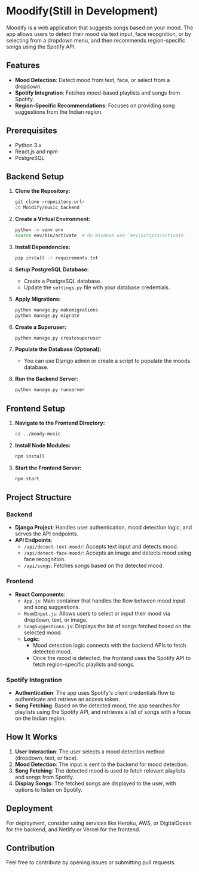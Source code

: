 # Moodify(Still in Development)

Moodify is a web application that suggests songs based on your mood. The app allows users to detect their mood via text input, face recognition, or by selecting from a dropdown menu, and then recommends region-specific songs using the Spotify API.

## Features
- **Mood Detection**: Detect mood from text, face, or select from a dropdown.
- **Spotify Integration**: Fetches mood-based playlists and songs from Spotify.
- **Region-Specific Recommendations**: Focuses on providing song suggestions from the Indian region.

## Prerequisites
- Python 3.x
- React.js and npm
- PostgreSQL

## Backend Setup

1. **Clone the Repository:**
    ```bash
    git clone <repository-url>
    cd Moodify/music_backend
    ```

2. **Create a Virtual Environment:**
    ```bash
    python -m venv env
    source env/bin/activate  # On Windows use `env\Scripts\activate`
    ```

3. **Install Dependencies:**
    ```bash
    pip install -r requirements.txt
    ```

4. **Setup PostgreSQL Database:**
    - Create a PostgreSQL database.
    - Update the `settings.py` file with your database credentials.

5. **Apply Migrations:**
    ```bash
    python manage.py makemigrations
    python manage.py migrate
    ```

6. **Create a Superuser:**
    ```bash
    python manage.py createsuperuser
    ```

7. **Populate the Database (Optional):**
    - You can use Django admin or create a script to populate the moods database.

8. **Run the Backend Server:**
    ```bash
    python manage.py runserver
    ```

## Frontend Setup

1. **Navigate to the Frontend Directory:**
    ```bash
    cd ../moody-music
    ```

2. **Install Node Modules:**
    ```bash
    npm install
    ```

3. **Start the Frontend Server:**
    ```bash
    npm start
    ```

## Project Structure

### Backend

- **Django Project**: Handles user authentication, mood detection logic, and serves the API endpoints.
- **API Endpoints**:
  - `/api/detect-text-mood/`: Accepts text input and detects mood.
  - `/api/detect-face-mood/`: Accepts an image and detects mood using face recognition.
  - `/api/songs`: Fetches songs based on the detected mood.

### Frontend

- **React Components**:
  - `App.js`: Main container that handles the flow between mood input and song suggestions.
  - `MoodInput.js`: Allows users to select or input their mood via dropdown, text, or image.
  - `SongSuggestions.js`: Displays the list of songs fetched based on the selected mood.
  - **Logic**:
    - Mood detection logic connects with the backend APIs to fetch detected mood.
    - Once the mood is detected, the frontend uses the Spotify API to fetch region-specific playlists and songs.

### Spotify Integration

- **Authentication**: The app uses Spotify's client credentials flow to authenticate and retrieve an access token.
- **Song Fetching**: Based on the detected mood, the app searches for playlists using the Spotify API, and retrieves a list of songs with a focus on the Indian region.

## How It Works

1. **User Interaction**: The user selects a mood detection method (dropdown, text, or face).
2. **Mood Detection**: The input is sent to the backend for mood detection.
3. **Song Fetching**: The detected mood is used to fetch relevant playlists and songs from Spotify.
4. **Display Songs**: The fetched songs are displayed to the user, with options to listen on Spotify.

## Deployment
For deployment, consider using services like Heroku, AWS, or DigitalOcean for the backend, and Netlify or Vercel for the frontend.

## Contribution
Feel free to contribute by opening issues or submitting pull requests.
